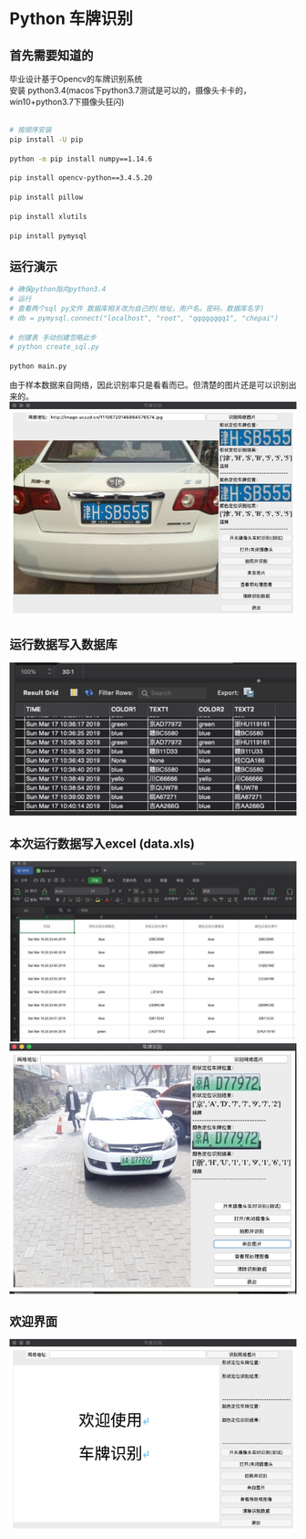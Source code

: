 # Python 车牌识别
## 首先需要知道的
毕业设计基于Opencv的车牌识别系统 \
安装 python3.4(macos下python3.7测试是可以的，摄像头卡卡的，win10+python3.7下摄像头狂闪)

``` bash

# 按顺序安装
pip install -U pip

python -m pip install numpy==1.14.6

pip install opencv-python==3.4.5.20

pip install pillow

pip install xlutils

pip install pymysql

```

## 运行演示
``` bash
# 确保python指向python3.4
# 运行
# 查看两个sql py文件 数据库相关改为自己的(地址，用户名。密码，数据库名字)
# db = pymysql.connect("localhost", "root", "qqqqqqqq1", "chepai")

# 创建表 手动创建忽略此步
# python create_sql.py

python main.py

```

由于样本数据来自网络，因此识别率只是看看而已。但清楚的图片还是可以识别出来的。  \
![演示](pic/3.png)
## 运行数据写入数据库
![sql](pic/sql.jpg)
## 本次运行数据写入excel (data.xls)
![界面](pic/1.png)
![界面](pic/4.png)
## 欢迎界面
![欢迎界面](pic/2.png)
